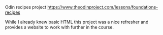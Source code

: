 Odin recipes project https://www.theodinproject.com/lessons/foundations-recipes

While I already knew basic HTML this project was a nice refresher and provides
a website to work with further in the course.